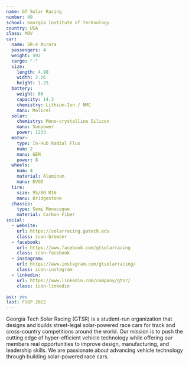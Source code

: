 ```yaml
---
name: GT Solar Racing
number: 49
school: Georgia Institute of Technology
country: USA
class: MOV
car: 
  name: SR-4 Aurora
  passengers: 4
  weight: 592
  cargo: "-"
  size:
    length: 4.98
    width: 2.16
    height: 1.25
  battery: 
    weight: 80
    capacity: 14.3
    chemistry: Lithium-Ion / NMC
    manu: Molicel
  solar: 
    chemistry: Mono-crystalline Silicon
    manu: Sunpower
    power: 1233
  motor: 
    type: In-Hub Radial Flux
    num: 2
    manu: GEM
    power: 8
  wheels: 
    num: 4
    material: Aluminum
    manu: EVOD
  tire:
    size: 95/80 R16
    manu: Bridgestone
  chassis: 
    type: Semi Monocoque
    material: Carbon Fiber
social: 
  - website: 
    url: https://solarracing.gatech.edu
    class: icon-browser
  - facebook: 
    url: https://www.facebook.com/gtsolarracing
    class: icon-facebook
  - instagram: 
    url: https://www.instagram.com/gtsolarracing/
    class: icon-instagram
  - linkedin:
    url: https://www.linkedin.com/company/gtsr/
    class: icon-linkedin

asc: yes
last: FSGP 2022
---
```

Georgia Tech Solar Racing (GTSR) is a student-run organization that designs and builds street-legal solar-powered race cars for track and cross-country competitions around the world. Our mission is to push the cutting edge of hyper-efficient vehicle technology while offering our members real opportunities to improve design, manufacturing, and leadership skills. We are passionate about advancing vehicle technology through building solar-powered race cars.